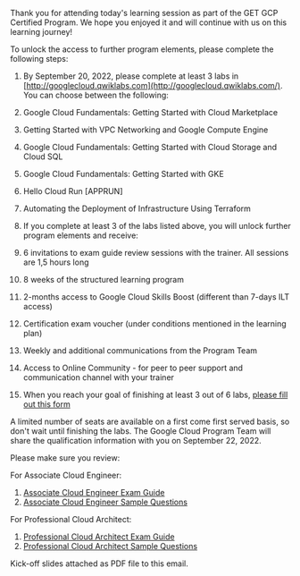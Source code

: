 Thank you for attending today's learning session as part of the GET GCP Certified Program. We hope you enjoyed it and will continue with us on this learning journey!  

To unlock the access to further program elements, please complete the following steps:

1. By September 20, 2022, please complete at least 3 labs in [http://googlecloud.qwiklabs.com](http://googlecloud.qwiklabs.com/). You can choose between the following:
  1. Google Cloud Fundamentals: Getting Started with Cloud Marketplace
  2. Getting Started with VPC Networking and Google Compute Engine
  3. Google Cloud Fundamentals: Getting Started with Cloud Storage and Cloud SQL
  4. Google Cloud Fundamentals: Getting Started with GKE
  5. Hello Cloud Run \[APPRUN\]
  6. Automating the Deployment of Infrastructure Using Terraform  

1. If you complete at least 3 of the labs listed above, you will unlock further program elements and receive:
  1. 6 invitations to exam guide review sessions with the trainer. All sessions are 1,5 hours long 
  2. 8 weeks of the structured learning program
  3. 2-months access to Google Cloud Skills Boost (different than 7-days ILT access)
  4. Certification exam voucher (under conditions mentioned in the learning plan)
  5. Weekly and additional communications from the Program Team
  6. Access to Online Community - for peer to peer support and communication channel with your trainer
2. When you reach your goal of finishing at least 3 out of 6 labs, [please fill out this form](https://forms.gle/m3U5s5Ezcb4WPray6)  

A limited number of seats are available on a first come first served basis, so don't wait until finishing the labs. The Google Cloud Program Team will share the qualification information with you on September 22, 2022\.  

Please make sure you review:

For Associate Cloud Engineer:

1. [Associate Cloud Engineer Exam Guide](https://cloud.google.com/certification/guides/cloud-engineer/)
2. [Associate Cloud Engineer Sample Questions](https://docs.google.com/forms/d/e/1FAIpQLSfexWKtXT2OSFJ-obA4iT3GmzgiOCGvjrT9OfxilWC1yPtmfQ/viewform)

For Professional Cloud Architect:

1. [Professional Cloud Architect Exam Guide](https://cloud.google.com/certification/guides/professional-cloud-architect/)
2. [Professional Cloud Architect Sample Questions](https://docs.google.com/forms/d/e/1FAIpQLSf54f7FbtSJcXUY6-DUHfBG31jZ3pujgb8-a5io_9biJsNpqg/viewform)  

Kick-off slides attached as PDF file to this email.